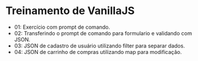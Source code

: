 # Treinamento de VanillaJS
- 01: Exercício com prompt de comando.
- 02: Transferindo o prompt de comando para formulario e validando com JSON.
- 03: JSON de cadastro de usuário utilizando filter para separar dados.
- 04: JSON de carrinho de compras utilizando map para modificação. 
